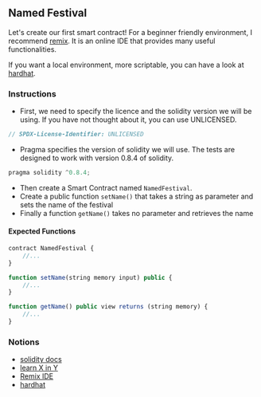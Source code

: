 ## Named Festival

Let's create our first smart contract! For a beginner friendly environment, I recommend [remix](https://remix.ethereum.org). It is an online IDE that provides many useful functionalities.

If you want a local environment, more scriptable, you can have a look at [hardhat](https://hardhat.org).

### Instructions

- First, we need to specify the licence and the solidity version we will be using. If you have not thought about it, you can use UNLICENSED.

```js
// SPDX-License-Identifier: UNLICENSED
```

- Pragma specifies the version of solidity we will use. The tests are designed to work with version 0.8.4 of solidity.

```js
pragma solidity ^0.8.4;
```

- Then create a Smart Contract named `NamedFestival`.
- Create a public function `setName()` that takes a string as parameter and sets the name of the festival
- Finally a function `getName()` takes no parameter and retrieves the name

#### Expected Functions

```js
contract NamedFestival {
    //...
}

function setName(string memory input) public {
    //...
}

function getName() public view returns (string memory) {
    //...
}
```

### Notions

- [solidity docs](https://docs.soliditylang.org/)
- [learn X in Y](https://learnxinyminutes.com/docs/solidity/)
- [Remix IDE](https://remix.ethereum.org)
- [hardhat](https://hardhat.org)
